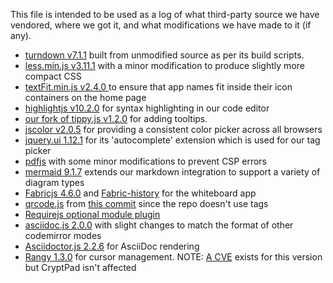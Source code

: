 This file is intended to be used as a log of what third-party source we have vendored, where we got it, and what modifications we have made to it (if any).

* [turndown v7.1.1](https://github.com/mixmark-io/turndown/releases/tag/v7.1.1) built from unmodified source as per its build scripts.
* [less.min.js v3.11.1](https://github.com/less/less.js/releases/tag/v3.11.1) with a minor modification to produce slightly more compact CSS
* [textFit.min.js v2.4.0 ](https://github.com/STRML/textFit/releases/tag/v2.4.0) to ensure that app names fit inside their icon containers on the home page
* [highlightjs v10.2.0](https://github.com/highlightjs/highlight.js/) for syntax highlighting in our code editor
* [our fork of tippy.js v1.2.0](https://github.com/xwiki-labs/tippyjs) for adding tooltips.
* [jscolor v2.0.5](https://jscolor.com/) for providing a consistent color picker across all browsers
* [jquery.ui 1.12.1](https://jqueryui.com/) for its 'autocomplete' extension which is used for our tag picker
* [pdfjs](https://mozilla.github.io/pdf.js/) with some minor modifications to prevent CSP errors
* [mermaid 9.1.7](https://github.com/mermaid-js/mermaid/releases/tag/8.13.4) extends our markdown integration to support a variety of diagram types
* [Fabricjs 4.6.0](https://github.com/fabricjs/fabric.js) and [Fabric-history](https://github.com/lyzerk/fabric-history) for the whiteboard app
* [qrcode.js](https://github.com/davidshimjs/qrcodejs) from [this commit](https://github.com/davidshimjs/qrcodejs/commit/06c7a5e134f116402699f03cda5819e10a0e5787) since the repo doesn't use tags
* [Requirejs optional module plugin](https://stackoverflow.com/a/27422370)
* [asciidoc.js 2.0.0](https://github.com/asciidoctor/codemirror-asciidoc/releases/tag/2.0.0) with slight changes to match the format of other codemirror modes
* [Asciidoctor.js 2.2.6](https://github.com/asciidoctor/asciidoctor.js/releases/tag/v2.2.6) for AsciiDoc rendering
* [Rangy 1.3.0](https://github.com/timdown/rangy/tree/1.3.0) for cursor management. NOTE: [A CVE](https://github.com/advisories/GHSA-65rp-mhqf-8gj3) exists for this version but CryptPad isn't affected

